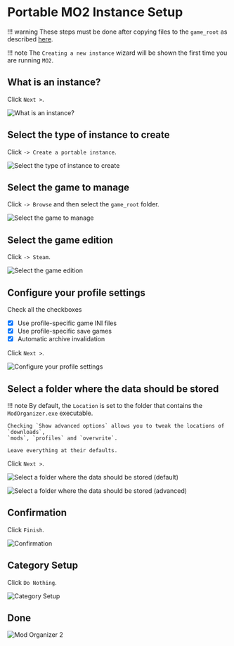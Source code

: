 # Portable MO2 Instance Setup

!!! warning
    These steps must be done after copying files to the `game_root` as described [here](game_root.md).

!!! note
    The `Creating a new instance` wizard will be shown the first time you are running `MO2`.

## What is an instance?

Click `Next >`.

![What is an instance?](../images/mo2_portable_setup_01.png)

## Select the type of instance to create

Click `-> Create a portable instance`.

![Select the type of instance to create](../images/mo2_portable_setup_02.png)

## Select the game to manage

Click `-> Browse` and then select the `game_root` folder.

![Select the game to manage](../images/mo2_portable_setup_03.png)

## Select the game edition

Click `-> Steam`.

![Select the game edition](../images/mo2_portable_setup_04.png)

## Configure your profile settings

Check all the checkboxes

* [x] Use profile-specific game INI files
* [x] Use profile-specific save games
* [x] Automatic archive invalidation

Click `Next >`.

![Configure your profile settings](../images/mo2_portable_setup_05.png)

## Select a folder where the data should be stored

!!! note
    By default, the `Location` is set to the folder that contains the `ModOrganizer.exe` executable.

    Checking `Show advanced options` allows you to tweak the locations of `downloads`,
    `mods`, `profiles` and `overwrite`.

    Leave everything at their defaults.

Click `Next >`.

![Select a folder where the data should be stored (default)](../images/mo2_portable_setup_06.png)

![Select a folder where the data should be stored (advanced)](../images/mo2_portable_setup_07.png)

## Confirmation

Click `Finish`.

![Confirmation](../images/mo2_portable_setup_08.png)

## Category Setup

Click `Do Nothing`.

![Category Setup](../images/mo2_portable_setup_09.png)

## Done

![Mod Organizer 2](../images/mo2_portable_setup_10.png)
